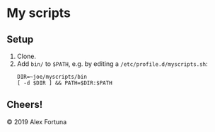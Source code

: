 
My scripts
==========

## Setup

1. Clone.
2. Add `bin/` to `$PATH`, e.g. by editing a `/etc/profile.d/myscripts.sh`:
    ```
    DIR=~joe/myscripts/bin
    [ -d $DIR ] && PATH=$DIR:$PATH
    ```

## Cheers!

&copy; 2019 Alex Fortuna

